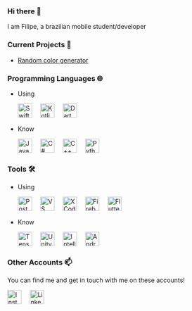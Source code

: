 ### Hi there 👋

I am Filipe, a brazilian mobile student/developer


### Current Projects 📱
<ul>
<li><a href="https://github.com/filipero/VIP_Training">Random color generator</a></li>
</ul>

### Programming Languages 🌐

- Using

    <a href="https://developer.apple.com/swift/">
    <img src="https://lh3.googleusercontent.com/proxy/ypjaZOQQAbmq2LpriKp6_Kw2NRFWZLED4vOcXXd05ZT8N5vObRaqlNZwq_nuK__RnlNStg6rJ-MeLp-pyyi-6F8jLjCMOA9MEqwRa7gQ7_nRVVCaFgs" alt="Swift" style="width:32px;height32px;margin-right:15px;" title="Swift"></a>
    <a href="https://kotlinlang.org/">
    <img src="https://cdn.worldvectorlogo.com/logos/kotlin-1.svg" alt="Kotlin" style="width:32px;height32px;margin-right:15px;" title="Kotlin"></a>
    <a href="https://dart.dev/">
    <img src="https://user-images.githubusercontent.com/26507463/53453892-49908900-3a04-11e9-9dce-77ed3d694326.png" alt="Dart" style="width:32px;height32px;" title="Dart"></a>

- Know

    <a href="https://www.java.com/">
    <img src="https://image.flaticon.com/icons/png/512/226/226777.png" alt="Java" style="width:32px;height32px;margin-right:15px;" title="Java"></a>
    <a href="https://docs.microsoft.com/en-us/dotnet/csharp/">
    <img src="https://www.freeiconspng.com/uploads/c-logo-icon-18.png" alt="C#" style="width:32px;height32px;margin-right:15px;" title="C#"></a>
    <a href="http://www.cplusplus.com/">
    <img src="https://user-images.githubusercontent.com/42747200/46140125-da084900-c26d-11e8-8ea7-c45ae6306309.png" alt="C++" style="width:32px;height32px;margin-right:15px;" title="C++"></a>
    <a href="https://www.python.org/">
    <img src="https://cdn3.iconfinder.com/data/icons/logos-and-brands-adobe/512/267_Python-512.png" alt="Python" style="width:32px;height32px;" title="Python"></a>


### Tools 🛠️

- Using

    <a href="https://www.postman.com/">
    <img src="https://dashboard.snapcraft.io/site_media/appmedia/2018/11/logo-mark.png" alt="Postman" style="width:32px;height32px;margin-right:15px;" title="Postman"></a>
    <a href="https://code.visualstudio.com/">
    <img src="https://upload.wikimedia.org/wikipedia/commons/thumb/9/9a/Visual_Studio_Code_1.35_icon.svg/1200px-Visual_Studio_Code_1.35_icon.svg.png" alt="VS Code" style="width:32px;height32px;margin-right:15px;" title="VS Code"></a>
    <a href="https://developer.apple.com/xcode/">
    <img src="https://www.showmetech.com.br/wp-content/uploads//2013/01/xcode-icon.png" alt="XCode" style="width:32px;height32px;margin-right:15px;" title="XCode"></a>
    <a href="https://firebase.google.com/">
    <img src="https://cdn4.iconfinder.com/data/icons/google-i-o-2016/512/google_firebase-2-512.png" alt="Firebase" style="width:32px;height32px;margin-right:15px;" title="Firebase"></a>
    <a href="https://flutter.dev/">
    <img src="https://dashboard.snapcraft.io/site_media/appmedia/2020/03/app_icon_512.png" alt="Flutter" style="width:32px;height32px;" title="Flutter"></a>



- Know

    <a href="https://www.tensorflow.org/">
    <img src="https://media-exp1.licdn.com/dms/image/C560BAQFHT0X1VDWbrw/company-logo_200_200/0?e=2159024400&v=beta&t=29_zq8h6oz_4JmQt6OWDF67NhFCcBDLFhGIbo3nDhVo" alt="Tensor Flow" style="width:32px;height32px;margin-right:15px;" title="Tensor Flow"></a>
    <a href="https://unity.com/">
    <img src="https://icon-library.com/images/unity-icon/unity-icon-1.jpg" alt="Unity" style="width:32px;height32px;margin-right:15px;" title="Unity"></a>
    <a href="https://www.jetbrains.com/idea/">
    <img src="https://upload.wikimedia.org/wikipedia/commons/thumb/d/d5/IntelliJ_IDEA_Logo.svg/1200px-IntelliJ_IDEA_Logo.svg.png" alt="IntelliJ IDEA" style="width:32px;height32px;margin-right:15px;" title="IntelliJ IDEA"></a>
    <a href="https://developer.android.com/studio">
    <img src="https://upload.wikimedia.org/wikipedia/commons/thumb/8/8f/Breezeicons-apps-48-android-studio.svg/1200px-Breezeicons-apps-48-android-studio.svg.png" alt="Android Studio" style="width:32px;height32px;" title="Android Studio"></a>




### Other Accounts 📫

You can find me and get in touch with me on these accounts!

<a href="https://www.instagram.com/filipe_rodrigues_/"><img src="https://pluspng.com/img-png/instagram-png-instagram-png-icon-1024.png" alt="Instagram" style="width:32px;height32px;margin-right:15px;" title="Instagram"></a>
<a href="https://www.linkedin.com/in/filipe-ro/"><img src="https://lh3.googleusercontent.com/proxy/LNexqnlp5HMp8tVWEDsQvJGc9XQcGAKrMTgt87zTETGrkvONkla5477anIZj6jyGq5oGwHezZPmcASszp7Kc1W2sRSxCH5M6YhjoBW6d39Xcupe0694I5WztDNnl2T61czM" alt="LinkedIn" style="width:32px;height32px;" title="LinkedIn"></a>





